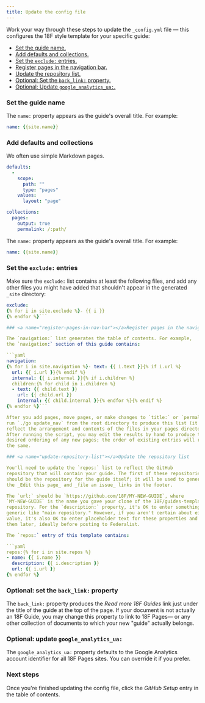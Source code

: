 ```yaml
---
title: Update the config file
---
```

Work your way through these steps to update
the `_config.yml` file — this configures the 18F style template for your specific guide:

- [Set the guide name.](#set-name)
- [Add defaults and collections.](#add-defaults-and-collections)
- [Set the `exclude:` entries.](#set-exclude-entries)
- [Register pages in the navigation bar.](#register-pages-in-nav-bar)
- [Update the repository list.](#update-repository-list)
- [Optional: Set the `back_link:` property.](#set-back-link)
- [Optional: Update `google_analytics_ua:`.](#set-google-analytics)

### <a name="set-name"></a>Set the guide name

The `name:` property appears as the guide's overall title. For example:

```yaml
name: {{site.name}}
```

### <a name="add-collections"></a>Add defaults and collections

We often use simple Markdown pages.

```yaml
defaults:
  -
    scope:
      path: ""
      type: "pages"
    values:
      layout: "page"

collections:
  pages:
    output: true
    permalink: /:path/
```

The `name:` property appears as the guide's overall title. For example:

```yaml
name: {{site.name}}
```

### <a name="set-exclude-entries"></a>Set the `exclude:` entries

Make sure the `exclude:` list contains at least the following files, and add
any other files you might have added that shouldn't appear in the
generated `_site` directory:

```yaml
exclude:
{% for i in site.exclude %}- {{ i }}
{% endfor %}```

### <a name="register-pages-in-nav-bar"></a>Register pages in the navigation bar

The `navigation:` list generates the table of contents. For example,
the `navigation:` section of this guide contains:

```yaml
navigation:
{% for i in site.navigation %}- text: {{ i.text }}{% if i.url %}
  url: {{ i.url }}{% endif %}
  internal: {{ i.internal }}{% if i.children %}
  children:{% for child in i.children %}
  - text: {{ child.text }}
    url: {{ child.url }}
    internal: {{ child.internal }}{% endfor %}{% endif %}
{% endfor %}```

After you add pages, move pages, or make changes to `title:` or `permalink:`,
run `./go update_nav` from the root directory to produce this list (it will
reflect the arrangement and contents of the files in your pages directory).
After running the script, you may edit the results by hand to produce the
desired ordering of any new pages; the order of existing entries will remain
the same.

### <a name="update-repository-list"></a>Update the repository list

You'll need to update the `repos:` list to reflect the GitHub
repository that will contain your guide. The first of these repositories
should be the repository for the guide itself; it will be used to generate
the _Edit this page_ and _file an issue_ links in the footer.

The `url:` should be `https://github.com/18F/MY-NEW-GUIDE`, where
`MY-NEW-GUIDE` is the name you gave your clone of the 18F/guides-template
repository. For the `description:` property, it's OK to enter something
generic like "main repository." However, if you aren't certain about either
value, it's also OK to enter placeholder text for these properties and change
them later, ideally before posting to Federalist.

The `repos:` entry of this template contains:

```yaml
repos:{% for i in site.repos %}
- name: {{ i.name }}
  description: {{ i.description }}
  url: {{ i.url }}
{% endfor %}
```

### <a name="set-back-link"></a>Optional: set the `back_link:` property

The `back_link:` property produces the _Read more 18F Guides_ link just under
the title of the guide at the top of the page. If your document is not
actually an 18F Guide, you may change this property to link to 18F Pages— or
any other collection of documents to which your new "guide" actually belongs.

### <a name="set-google-analytics"></a>Optional: update `google_analytics_ua:`

The `google_analytics_ua:` property defaults to the Google Analytics account
identifier for all 18F Pages sites. You can override it if you prefer.

### Next steps

Once you're finished updating the config file, click the _GitHub Setup_
entry in the table of contents.
